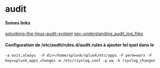 # audit

#### Somes links
[splunking-the-linux-audit-system](https://www.function1.com/2015/07/splunking-the-linux-audit-system)
[sec-understanding_audit_log_files](https://access.redhat.com/documentation/en-us/red_hat_enterprise_linux/6/html/security_guide/sec-understanding_audit_log_files)

#### Configuration de /etc/audit/rules.d/audit.rules à ajouter tel quel dans le 
```-a exit,always  -F dir=/home/splunk/splunk/etc/apps -F perm=warx -F key=splunk_apps_changes```
```-w /etc/rsyslog.conf -p wa -k rsyslog_changes```


